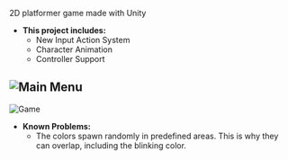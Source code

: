 2D platformer game made with Unity
- **This project includes:**
  * New Input Action System
  * Character Animation
  * Controller Support
    
![Main Menu](https://github.com/user-attachments/assets/a49ce73c-8c60-4d18-a85b-9ff373b5221d)
---
![Game](https://github.com/user-attachments/assets/f69ceaa4-6924-469e-8a0e-96f7e790db1f)

- **Known Problems:**
  * The colors spawn randomly in predefined areas. This is why they can overlap, including the blinking color.
